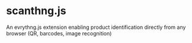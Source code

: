 scanthng.js
===========

An evrythng.js extension enabling product identification directly from any browser (QR, barcodes, image recognition) 
